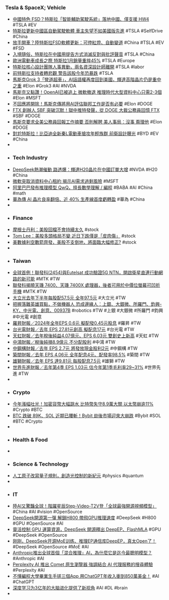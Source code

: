 ### Tesla & SpaceX; Vehicle
- [中國特色 FSD？特斯拉「智能輔助駕駛系統」落地中國、僅支援 HW4](https://today.line.me/tw/v2/article/aGoB0Rn) #TSLA #EV
- [特斯拉更新中國區自動駕駛軟體 車主失望不如美國版先進](https://www.rti.org.tw/news/view/id/2239640) #TSLA #SelfDrive #China
- [放手開車？陸特斯拉FSD軟體更新：可停紅燈、自動變道](https://www.chinatimes.com/realtimenews/20250225003744-260409) #China #TSLA #EV #FSD
- [入境隨俗，特斯拉在中國用提告方式消滅反對與批評聲音](https://autos.yahoo.com.tw/news/入境隨俗-特斯拉在中國用提告方式消滅反對與批評聲音-051629825.html) #TSLA #China
- [歐洲電動車成長之際 特斯拉1月銷量重摔45%](https://money.udn.com/money/story/5599/8570276) #TSLA #Europe
- [特斯拉核心設計團隊人事異動，兩名資深設計師離開](https://www.inside.com.tw/article/37652-tesla-loses-two-of-its-top-car-designers) #TSLA #labor
- [前特斯拉支持者轉悲觀 警告該股今年恐暴跌](https://news.cnyes.com/news/id/5871919) #TSLA
- [馬斯克Grok 3「彎道超車」，AI話語權再度回到美國，輝達高階晶片仍是重中之重](https://www.thenewslens.com/article/249450) #Elon #Grok3 #AI #NVDA
- [馬斯克又點讚！OpenAI已被追上 微軟撤退 推理時代大型資料中心只需2-3個](https://news.cnyes.com/news/id/5871983) #Elon #MSFT
- [不回應將開除！馬斯克傳將用AI評估聯邦工作是否有必要](https://money.udn.com/money/story/5599/8571056) #Elon #DOGE
- [FTX 創辦人 SBF 突破沉默！獄中推特發聲，從 DOGE 大裁公務員回憶 FTX](https://abmedia.io/ftx-sbf-tweet-in-jail) #SBF #DOGE
- [馬斯克要求全美公務員回報工作摘要 否則解聘 美人事局：沒事 甭理他](https://news.cnyes.com/news/id/5871932) #Elon #DOGE
- [對尬特斯拉！比亞迪全新秦L電動車搶攻年輕族群 前衛設計曝光](https://news.pchome.com.tw/science/technice/20250225/index-74047464264275338005.html) #BYD #EV #China
-
- ### Tech Industry
- [DeepSeek熱潮催動 路透爆：輝達H20晶片在中國訂單大增](https://news.cnyes.com/news/id/5872109) #NVDA #H20 #China
- [微軟突取消資料中心租約 揭示AI需求過剩風險](https://news.cnyes.com/news/id/5871838) #MSFT
- [阿里巴巴發布推理模型 QwQ，擅長數學理解 / 編程](https://technews.tw/2025/02/25/qwen-ai-qwq-is-good-at-mathematical-understandingprogramming/) #BABA #AI #China #math
- [華為傳 AI 晶片良率翻倍、近 40% 生產線首度虧轉盈](https://technews.tw/2025/02/25/huawei-improves-ai-chip-production-in-boost-for-chinas-tech-goals/) #華為 #China
-
- ### Finance
- [摩根士丹利：美股回檔不會持續太久](https://news.cnyes.com/news/id/5872630) #stock
- [Tom Lee：美股多頭格局不變 近日下跌僅是「皮肉傷」](https://news.cnyes.com/news/id/5872467) #stock
- [美數據利空數箭齊發，美股不支倒地，將面臨大幅修正?](https://news.cnyes.com/news/id/5872366) #stock
-
- ### Taiwan
- [全球首例！聯發科(2454)與Eutelsat 成功驗證5G NTN，開啟衛星直連行動網路的新可能](https://uanalyze.com.tw/articles/2946810810) #MTK #TW
- [聯發科揭曉天璣 7400、天璣 7400X 處理器，後者可用於中價位螢幕可凹折手機](https://m.eprice.com.tw/mobile/talk/102/5814822/1) #MTK #TW
- [大立光去年下半年每股配57.5元 全年97.5元](https://ec.ltn.com.tw/article/paper/1693535) #大立光 #TW
- [把握落難英雄買點，不做機器人 恐成邊緣人：上銀、大銀微、所羅門、鈞興-KY、中光電、創意、00937B](https://news.cnyes.com/news/id/5872857) #robotics #TW #上銀 #大銀微 #所羅門 #鈞興 #中光電 #創意
- [羅昇財報／2024年全年EPS 0.6元 擬配發0.45元股息](https://udn.com/news/story/7252/8568825) #羅昇 #TW
- [台光電財報／去年 EPS 27.81元創高 擬配息17元](https://money.udn.com/money/story/5710/8570817) #台光電 #TW
- [天虹財報／去年稅後純益4.07億元、EPS 6.03元 雙創史上新高](https://money.udn.com/money/story/5710/8570794) #天虹 #TW
- [中鴻財報／稅後純損8.9億元 不分配股利](https://udn.com/news/story/7252/8570829) #中鴻 #TW
- [中鋼構財報／去年 EPS 2.7元 將發放現金股利2元](https://money.udn.com/money/story/5710/8570852) #中鋼構 #TW
- [築間財報／去年 EPS 4.06元 全年配息4元、配發率98.5%](https://money.udn.com/money/story/11074/8570950) #築間 #TW
- [雄獅財報／去年 EPS 達9.81元 每股配息7.5元](https://udn.com/news/story/7252/8570915) #雄獅 #TW
- [世界先進財報／去年第4季 EPS 1.03元 估今年第1季毛利率29~31%](https://udn.com/news/story/7254/8570610) #世界先進 #TW
-
- ### Crypto
- [今年漲幅吐光！加密貨幣大幅跳水 比特幣失守8.9萬大關 以太幣崩逾11%](https://news.cnyes.com/news/id/5872880) #Crypto #BTC
- [BTC 跌破 89K、SOL 近期已腰斬！Bybit 劫後市場迎來大崩跌](https://abmedia.io/btc-plunge-into-89k) #Bybit #SOL #BTC #Crypto
-
- ### Health & Food
-
- ### Science & Technology
- [人工原子改寫量子規則，創造光控制的新紀元](https://technews.tw/2025/02/25/artificial-atoms-store-and-control-light-like-never-before/) #physics #quantum
-
- ### IT
- [陸AI又驚豔全球！階躍星辰Step-Video-T2V登「全球最強開源視頻模型」](https://news.cnyes.com/news/id/5871980) #China #AI #vision #OpenSource
- [DeepSeek開源第一彈 解鎖H800 帶飛GPU推理速度](https://news.cnyes.com/news/id/5871809) #DeepSeek #H800 #GPU #OpenSource #AI
- [靈活控制 GPU 運算資源，DeepSeek 開源釋出 DeepEP、FlashMLA](https://technews.tw/2025/02/25/day-2-of-deepseek-open-source-week-deepep/) #GPU #DeepSeek #OpenSource
- [刚刚，DeepSeek开源MoE训练、推理EP通信库DeepEP，真太Open了！](https://www.jiqizhixin.com/articles/2025-02-25-5) #DeepSeek #OpenSource #MoE #AI
- [Anthropic推出全球首個「混合推理」AI，為什麼它是迄今最聰明模型？](https://www.cw.com.tw/index.php/article/5134221) #Anthropic #AI
- [Perplexity AI 推出 Comet 原生瀏覽器 強調結合 AI 代理服務的搜尋體驗](https://www.cool3c.com/article/235544) #Perplexity #AI
- [不懂編程大學畢業生手搓三個App 用ChatGPT年收入衝到850萬美金！](https://news.cnyes.com/news/id/5872009) #AI #ChatGPT
- [深度学习为3亿年的大脑进化提供了新视角](https://www.jiqizhixin.com/articles/2025-02-25-7) #AI #DL #brain
-